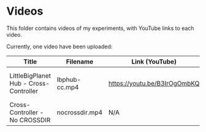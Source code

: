# Videos

This folder contains videos of my experiments, with YouTube links to each video.

Currently, one video have been uploaded:

| Title | Filename | Link (YouTube) | Link (GitHub RAW) | Description/Note | 
|-------|----------|----------------|-------------------|-------------|
| LittleBigPlanet Hub - Cross-Controller | lbphub-cc.mp4 | https://youtu.be/B3IrOgOmbKQ | N/A | Video showing off Cross-Controller on LBP Hub |
| Cross-Controller - No CROSSDIR | nocrossdir.mp4 | N/A | https://github.com/vilijur/lbpcc-research/raw/main/video/nocrossdir.mp4 | Not interesting enough to be a YouTube upload. |
